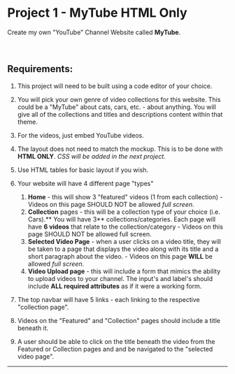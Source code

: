 # Project 1 - MyTube **HTML Only**
Create my own "YouTube" Channel Website called **MyTube**.
<br>
<br>
<br>

## Requirements: 
1. This project will need to be built using a code editor of your choice.
   
2. You will pick your own genre of video collections for this website. This could be a "MyTube" about cats, cars, etc. -  about anything. You will give all of the collections and titles and descriptions content within that theme.
   
3. For the videos, just embed YouTube videos.
   
4. The layout does not need to match the mockup. This is to be done with **HTML ONLY**. _CSS will be added in the next project._
   
5. Use HTML tables for basic layout if you wish.
   
6. Your website will have 4 different page "types"
   1. **Home** - this will show 3 "featured" videos (1 from each collection) - Videos on this page SHOULD NOT be allowed _full screen_.
   2. **Collection** pages -  this will be a collection type of your choice (i.e. Cars).** You will have 3** collections/categories. Each page will have **6 videos** that relate to the collection/category - Videos on this page SHOULD NOT be allowed full screen.
   3. **Selected Video Page** - when a user clicks on a video title, they will be taken to a page that displays the video along with its title and a short paragraph about the video. - Videos on this page **WILL** be allowed _full screen_.
   4. **Video Upload page** - this will include a form that mimics the ability to upload videos to your channel. The input's and label's should include **ALL required attributes** as if it were a working form.

7. The top navbar will have 5 links - each linking to the respective "collection page".

8. Videos on the "Featured" and "Collection" pages should include a title beneath it.

9. A user should be able to click on the title beneath the video from the Featured or Collection pages and and be navigated to the "selected video page".
<hr>



